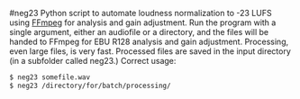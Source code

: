 #neg23
Python script to automate loudness normalization to -23 LUFS using <a href="http://www.ffmpeg.org/">FFmpeg</a> for analysis and gain adjustment. Run the program with a single argument, either an audiofile or a directory, and the files will be handed to FFmpeg for EBU R128 analysis and gain adjustment. Processing, even large files, is very fast. Processed files are saved in the input directory (in a subfolder called neg23.) Correct usage: 
```bash
$ neg23 somefile.wav
$ neg23 /directory/for/batch/processing/
```

